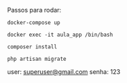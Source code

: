 Passos para rodar:

```docker-compose up```

```docker exec -it aula_app /bin/bash```

```composer install```

```php artisan migrate```

user: superuser@gmail.com
senha: 123
